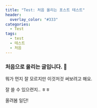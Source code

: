 ```yaml
---
title: "Test: 처음 올리는 포스트 테스트"
header:
  overlay_color: "#333"
categories:
  - Test
tags:
  - test
  - 테스트
  - 처음
---
```


### 처음으로 올리는 글입니다. 👀


뭐가 먼지 잘 모르지만 이것저것 써보려고 해요.

잘 쓸 수 있으련지.. ㅎㅎ

올려봄 일단!
